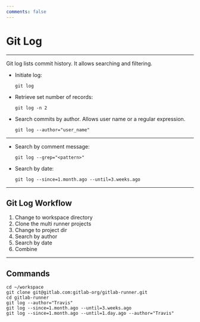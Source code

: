 ```yaml
---
comments: false
---
```


# Git Log

----------

Git log lists commit history. It allows searching and filtering.

- Initiate log:

    ```
    git log
    ```

- Retrieve set number of records:

    ```
    git log -n 2
    ```

- Search commits by author. Allows user name or a regular expression.

    ```
    git log --author="user_name"
    ```

----------

- Search by comment message:

    ```
    git log --grep="<pattern>"
    ```

- Search by date:

    ```
    git log --since=1.month.ago --until=3.weeks.ago
    ```


----------

## Git Log Workflow

1. Change to workspace directory
1. Clone the multi runner projects
1. Change to project dir
1. Search by author
1. Search by date
1. Combine

----------

## Commands

```
cd ~/workspace
git clone git@gitlab.com:gitlab-org/gitlab-runner.git
cd gitlab-runner
git log --author="Travis"
git log --since=1.month.ago --until=3.weeks.ago
git log --since=1.month.ago --until=1.day.ago --author="Travis"
```
